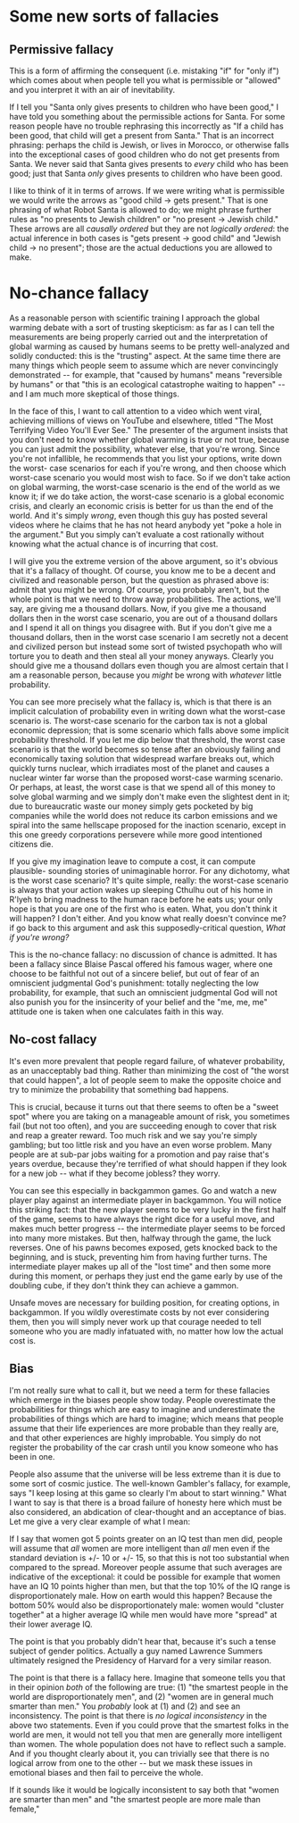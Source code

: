 # Some new sorts of fallacies

## Permissive fallacy
This is a form of affirming the consequent (i.e. mistaking "if" for "only if")
which comes about when people tell you what is permissible or "allowed" and you
interpret it with an air of inevitability.

If I tell you "Santa only gives presents to children who have been good," I have
told you something about the permissible actions for Santa. For some reason
people have no trouble rephrasing this incorrectly as "If a child has been good,
that child will get a present from Santa." That is an incorrect phrasing:
perhaps the child is Jewish, or lives in Morocco, or otherwise falls into the
exceptional cases of good children who do not get presents from Santa. We never
said that Santa gives presents to *every* child who has been good; just that
Santa *only* gives presents to children who have been good.

I like to think of it in terms of arrows. If we were writing what is permissible
we would write the arrows as "good child → gets present." That is one phrasing
of what Robot Santa is allowed to do; we might phrase further rules as "no
presents to Jewish children" or "no present → Jewish child." These arrows are
all *causally ordered* but they are not *logically ordered*: the actual
inference in both cases is "gets present → good child" and "Jewish child → no
present"; those are the actual deductions you are allowed to make.

# No-chance fallacy
As a reasonable person with scientific training I approach the global warming
debate with a sort of trusting skepticism: as far as I can tell the measurements
are being properly carried out and the interpretation of global warming as
caused by humans seems to be pretty well-analyzed and solidly conducted: this is
the "trusting" aspect. At the same time there are many things which people seem
to assume which are never convincingly demonstrated -- for example, that "caused
by humans" means "reversible by humans" or that "this is an ecological
catastrophe waiting to happen" -- and I am much more skeptical of those things.

In the face of this, I want to call attention to a video which went viral,
achieving millions of views on YouTube and elsewhere, titled "The Most
Terrifying Video You'll Ever See." The presenter of the argument insists that
you don't need to know whether global warming is true or not true, because you
can just admit the possibility, whatever else, that you're wrong. Since you're
not infallible, he recommends that you list your options, write down the worst-
case scenarios for each if you're wrong, and then choose which worst-case
scenario you would most wish to face. So if we don't take action on global
warming, the worst-case scenario is the end of the world as we know it; if we do
take action, the worst-case scenario is a global economic crisis, and clearly an
economic crisis is better for us than the end of the world. And it's simply
*wrong*, even though this guy has posted several videos where he claims that he
has not heard anybody yet "poke a hole in the argument." But you simply can't
evaluate a cost rationally without knowing what the actual chance is of
incurring that cost.

I will give you the extreme version of the above argument, so it's obvious that
it's a fallacy of thought. Of course, you know me to be a decent and civilized
and reasonable person, but the question as phrased above is: admit that you
might be wrong. Of course, you probably aren't, but the whole point is that we
need to throw away probabilities. The actions, we'll say, are giving me a
thousand dollars. Now, if you give me a thousand dollars then in the worst case
scenario, you are out of a thousand dollars and I spend it all on things you
disagree with. But if you don't give me a thousand dollars, then in the worst
case scenario I am secretly not a decent and civilized person but instead some
sort of twisted psychopath who will torture you to death and then steal all your
money anyways. Clearly you should give me a thousand dollars even though you are
almost certain that I am a reasonable person, because you *might* be wrong with
*whatever* little probability.

You can see more precisely what the fallacy is, which is that there is an
implicit calculation of probability even in writing down what the worst-case
scenario is. The worst-case scenario for the carbon tax is not a global economic
depression; that is some scenario which falls above some implicit probability
threshold. If you let me dip below that threshold, the worst case scenario is
that the world becomes so tense after an obviously failing and economically
taxing solution that widespread warfare breaks out, which quickly turns nuclear,
which irradiates most of the planet and causes a nuclear winter far worse than
the proposed worst-case warming scenario. Or perhaps, at least, the worst case
is that we spend all of this money to solve global warming and we simply don't
make even the slightest dent in it; due to bureaucratic waste our money simply
gets pocketed by big companies while the world does not reduce its carbon
emissions and we spiral into the same hellscape proposed for the inaction
scenario, except in this one greedy corporations persevere while more good
intentioned citizens die.

If you give my imagination leave to compute a cost, it can compute plausible-
sounding stories of unimaginable horror. For any dichotomy, what is the worst
case scenario? It's quite simple, really: the worst-case scenario is always that
your action wakes up sleeping Cthulhu out of his home in R'lyeh to bring madness
to the human race before he eats us; your only hope is that you are one of the
first who is eaten. What, you don't think it will happen? I don't either. And
you know what really doesn't convince me? if go back to this argument and ask
this supposedly-critical question, *What if you're wrong?*

This is the no-chance fallacy: no discussion of chance is admitted. It has been
a fallacy since Blaise Pascal offered his famous wager, where one choose to be
faithful not out of a sincere belief, but out of fear of an omniscient
judgmental God's punishment: totally neglecting the low probability, for
example, that such an omniscient judgmental God will not also punish you for the
insincerity of your belief and the "me, me, me" attitude one is taken when one
calculates faith in this way.
 
## No-cost fallacy
It's even more prevalent that people regard failure, of whatever probability, as
an unacceptably bad thing. Rather than minimizing the cost of "the worst that
could happen", a lot of people seem to make the opposite choice and try to
minimize the probability that something bad happens.

This is crucial, because it turns out that there seems to often be a "sweet
spot" where you are taking on a manageable amount of risk, you sometimes fail
(but not too often), and you are succeeding enough to cover that risk and reap a
greater reward. Too much risk and we say you're simply gambling; but too little
risk and you have an even worse problem. Many people are at sub-par jobs waiting
for a promotion and pay raise that's years overdue, because they're terrified of
what should happen if they look for a new job -- what if they become jobless?
they worry.

You can see this especially in backgammon games. Go and watch a new player play
against an intermediate player in backgammon. You will notice this striking
fact: that the new player seems to be very lucky in the first half of the game,
seems to have always the right dice for a useful move, and makes much better
progress -- the intermediate player seems to be forced into many more mistakes.
But then, halfway through the game, the luck reverses. One of his pawns becomes
exposed, gets knocked back to the beginning, and is stuck, preventing him from
having further turns. The intermediate player makes up all of the "lost time"
and then some more during this moment, or perhaps they just end the game early
by use of the doubling cube, if they don't think they can achieve a gammon.

Unsafe moves are necessary for building position, for creating options, in
backgammon. If you wildly overestimate costs by not ever considering them, then
you will simply never work up that courage needed to tell someone who you are
madly infatuated with, no matter how low the actual cost is.

## Bias

I'm not really sure what to call it, but we need a term for these fallacies
which emerge in the biases people show today. People overestimate the
probabilities for things which are easy to imagine and underestimate the
probabilities of things which are hard to imagine; which means that people
assume that their life experiences are more probable than they really are, and
that other experiences are highly improbable. You simply do not register the
probability of the car crash until you know someone who has been in one.

People also assume that the universe will be less extreme than it is due to some
sort of cosmic justice. The well-known Gambler's fallacy, for example, says "I
keep losing at this game so clearly I'm about to start winning." What I want to
say is that there is a broad failure of honesty here which must be also
considered, an abdication of clear-thought and an acceptance of bias. Let me
give a very clear example of what I mean:

If I say that women got 5 points greater on an IQ test than men did, people will
assume that *all* women are more intelligent than *all* men even if the standard
deviation is +/- 10 or +/- 15, so that this is not too substantial when compared
to the spread.  Moreover people assume that such averages are indicative of the
exceptional: it could be possible for example that women have an IQ 10 points
higher than men, but that the top 10% of the IQ range is disproportionately
male. How on earth would this happen? Because the bottom 50% would also be
disproportionately male: women would "cluster together" at a higher average IQ
while men would have more "spread" at their lower average IQ.

The point is that you probably didn't hear that, because it's such a tense
subject of gender politics. Actually a guy named Lawrence Summers ultimately
resigned the Presidency of Harvard for a very similar reason.

The point is that there is a fallacy here. Imagine that someone tells you that
in their opinion *both* of the following are true: (1) "the smartest people in
the world are disproportionately men", and (2) "women are in general much
smarter than men." You *probably* look at (1) and (2) and see an inconsistency.
The point is that there is *no logical inconsistency* in the above two
statements. Even if you could prove that the smartest folks in the world are
men, it would not tell you that men are generally more intelligent than women.
The whole population does not have to reflect such a sample. And if you thought
clearly about it, you can trivially see that there is no logical arrow from one
to the other -- but we mask these issues in emotional biases and then fail to
perceive the whole.



If it sounds like
it would be logically inconsistent to say both that "women are smarter than men" and "the smartest people are more male than female,"